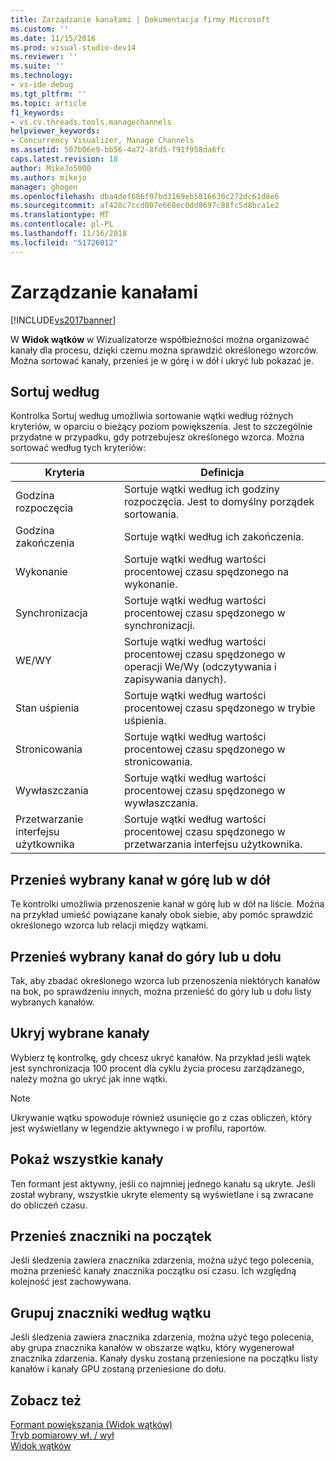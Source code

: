 ```yaml
---
title: Zarządzanie kanałami | Dokumentacja firmy Microsoft
ms.custom: ''
ms.date: 11/15/2016
ms.prod: visual-studio-dev14
ms.reviewer: ''
ms.suite: ''
ms.technology:
- vs-ide-debug
ms.tgt_pltfrm: ''
ms.topic: article
f1_keywords:
- vs.cv.threads.tools.managechannels
helpviewer_keywords:
- Concurrency Visualizer, Manage Channels
ms.assetid: 507b06e9-bb56-4a72-8fd5-f91f958da6fc
caps.latest.revision: 18
author: MikeJo5000
ms.author: mikejo
manager: ghogen
ms.openlocfilehash: dba4def686f97bd3169eb5816630c272dc61d8e6
ms.sourcegitcommit: af428c7ccd007e668ec0dd8697c88fc5d8bca1e2
ms.translationtype: MT
ms.contentlocale: pl-PL
ms.lasthandoff: 11/16/2018
ms.locfileid: "51726012"
---
```

# <a name="manage-channels"></a>Zarządzanie kanałami
[!INCLUDE[vs2017banner](../includes/vs2017banner.md)]

W **Widok wątków** w Wizualizatorze współbieżności można organizować kanały dla procesu, dzięki czemu można sprawdzić określonego wzorców. Można sortować kanały, przenieś je w górę i w dół i ukryć lub pokazać je.  
  
## <a name="sort-by"></a>Sortuj według  
 Kontrolka Sortuj według umożliwia sortowanie wątki według różnych kryteriów, w oparciu o bieżący poziom powiększenia. Jest to szczególnie przydatne w przypadku, gdy potrzebujesz określonego wzorca. Można sortować według tych kryteriów:  
  
|Kryteria|Definicja|  
|--------------|----------------|  
|Godzina rozpoczęcia|Sortuje wątki według ich godziny rozpoczęcia. Jest to domyślny porządek sortowania.|  
|Godzina zakończenia|Sortuje wątki według ich zakończenia.|  
|Wykonanie|Sortuje wątki według wartości procentowej czasu spędzonego na wykonanie.|  
|Synchronizacja|Sortuje wątki według wartości procentowej czasu spędzonego w synchronizacji.|  
|WE/WY|Sortuje wątki według wartości procentowej czasu spędzonego w operacji We/Wy (odczytywania i zapisywania danych).|  
|Stan uśpienia|Sortuje wątki według wartości procentowej czasu spędzonego w trybie uśpienia.|  
|Stronicowania|Sortuje wątki według wartości procentowej czasu spędzonego w stronicowania.|  
|Wywłaszczania|Sortuje wątki według wartości procentowej czasu spędzonego w wywłaszczania.|  
|Przetwarzanie interfejsu użytkownika|Sortuje wątki według wartości procentowej czasu spędzonego w przetwarzania interfejsu użytkownika.|  
  
## <a name="move-selected-channel-up-or-down"></a>Przenieś wybrany kanał w górę lub w dół  
 Te kontrolki umożliwia przenoszenie kanał w górę lub w dół na liście. Można na przykład umieść powiązane kanały obok siebie, aby pomóc sprawdzić określonego wzorca lub relacji między wątkami.  
  
## <a name="move-selected-channel-to-top-or-bottom"></a>Przenieś wybrany kanał do góry lub u dołu  
 Tak, aby zbadać określonego wzorca lub przenoszenia niektórych kanałów na bok, po sprawdzeniu innych, można przenieść do góry lub u dołu listy wybranych kanałów.  
  
## <a name="hide-selected-channels"></a>Ukryj wybrane kanały  
 Wybierz tę kontrolkę, gdy chcesz ukryć kanałów. Na przykład jeśli wątek jest synchronizacja 100 procent dla cyklu życia procesu zarządzanego, należy można go ukryć jak inne wątki.  
  
> [!NOTE]
>  Ukrywanie wątku spowoduje również usunięcie go z czas obliczeń, który jest wyświetlany w legendzie aktywnego i w profilu, raportów.  
  
## <a name="show-all-channels"></a>Pokaż wszystkie kanały  
 Ten formant jest aktywny, jeśli co najmniej jednego kanału są ukryte. Jeśli został wybrany, wszystkie ukryte elementy są wyświetlane i są zwracane do obliczeń czasu.  
  
## <a name="move-markers-to-top"></a>Przenieś znaczniki na początek  
 Jeśli śledzenia zawiera znacznika zdarzenia, można użyć tego polecenia, można przenieść kanały znacznika początku osi czasu. Ich względną kolejność jest zachowywana.  
  
## <a name="group-markers-by-thread"></a>Grupuj znaczniki według wątku  
 Jeśli śledzenia zawiera znacznika zdarzenia, można użyć tego polecenia, aby grupa znacznika kanałów w obszarze wątku, który wygenerował znacznika zdarzenia.  Kanały dysku zostaną przeniesione na początku listy kanałów i kanały GPU zostaną przeniesione do dołu.  
  
## <a name="see-also"></a>Zobacz też  
 [Formant powiększania (Widok wątków)](../profiling/zoom-control-threads-view.md)   
 [Tryb pomiarowy wł. / wył](../profiling/measure-mode-on-off.md)   
 [Widok wątków](../profiling/threads-view-parallel-performance.md)



